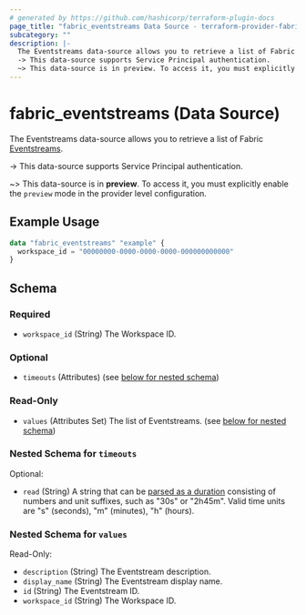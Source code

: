 ```yaml
---
# generated by https://github.com/hashicorp/terraform-plugin-docs
page_title: "fabric_eventstreams Data Source - terraform-provider-fabric"
subcategory: ""
description: |-
  The Eventstreams data-source allows you to retrieve a list of Fabric Eventstreams https://learn.microsoft.com/fabric/real-time-intelligence/event-streams/overview.
  -> This data-source supports Service Principal authentication.
  ~> This data-source is in preview. To access it, you must explicitly enable the preview mode in the provider level configuration.
---
```


# fabric_eventstreams (Data Source)

The Eventstreams data-source allows you to retrieve a list of Fabric [Eventstreams](https://learn.microsoft.com/fabric/real-time-intelligence/event-streams/overview).

-> This data-source supports Service Principal authentication.

~> This data-source is in **preview**. To access it, you must explicitly enable the `preview` mode in the provider level configuration.

## Example Usage

```terraform
data "fabric_eventstreams" "example" {
  workspace_id = "00000000-0000-0000-0000-000000000000"
}
```

<!-- schema generated by tfplugindocs -->
## Schema

### Required

- `workspace_id` (String) The Workspace ID.

### Optional

- `timeouts` (Attributes) (see [below for nested schema](#nestedatt--timeouts))

### Read-Only

- `values` (Attributes Set) The list of Eventstreams. (see [below for nested schema](#nestedatt--values))

<a id="nestedatt--timeouts"></a>

### Nested Schema for `timeouts`

Optional:

- `read` (String) A string that can be [parsed as a duration](https://pkg.go.dev/time#ParseDuration) consisting of numbers and unit suffixes, such as "30s" or "2h45m". Valid time units are "s" (seconds), "m" (minutes), "h" (hours).

<a id="nestedatt--values"></a>

### Nested Schema for `values`

Read-Only:

- `description` (String) The Eventstream description.
- `display_name` (String) The Eventstream display name.
- `id` (String) The Eventstream ID.
- `workspace_id` (String) The Workspace ID.
